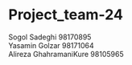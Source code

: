 # Project_team-24
Sogol Sadeghi 98170895  
Yasamin Golzar 98171064  
Alireza GhahramaniKure 98105965  
